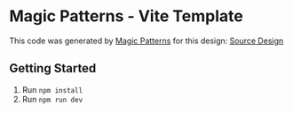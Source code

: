 # Magic Patterns - Vite Template

This code was generated by [Magic Patterns](https://magicpatterns.com) for this design: [Source Design](https://www.magicpatterns.com/c/fyanjfbe5wb9odvhsvyzer)

## Getting Started

1. Run `npm install`
2. Run `npm run dev`
